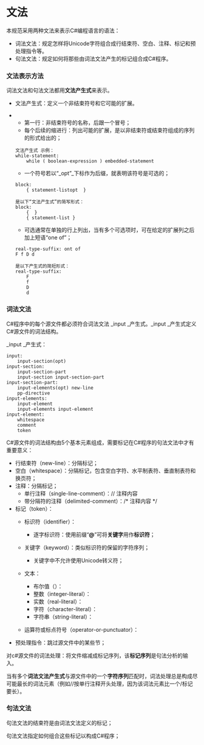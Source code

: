 # 文法

本规范采用两种文法来表示C\#编程语言的语法：

* 词法文法：规定怎样将Unicode字符组合成行结束符、空白、注释、标记和预处理指令等。
* 句法文法：规定如何将那些由词法文法产生的标记组合成C\#程序。

### 文法表示方法

词法文法和句法文法都用**文法产生式**来表示。

* 文法产生式：定义一个非结束符号和它可能的扩展。
* * 第一行：非结束符号的名称，后跟一个冒号；
  * 每个后续的缩进行：列出可能的扩展，是以非结束符或结束符组成的序列的形式给出的；

  ```
  文法产生式 示例：
  while-statement:
      while ( boolean-expression ) embedded-statement
  ```

  * 一个符号若以“_opt”_下标作为后缀，就表明该符号是可选的；

  ```
  block:
      { statement-listopt  }

  是以下“文法产生式”的简写形式：
  block:
      {  }
      { statement-list }
  ```

  * 可选通常在单独的行上列出，当有多个可选项时，可在给定的扩展列之后加上短语“one of”；

  ```
  real-type-suffix: ont of
  F f D d

  是以下产生式的简短形式：
  real-type-suffix:
      F
      f
      D
      d
  ```

### 词法文法

C\#程序中的每个源文件都必须符合词法文法 _input _产生式。_input _产生式定义C\#源文件的词法结构。

_input _产生式：

```
input:
    input-section(opt)
input-section:
    input-section-part
    input-section input-section-part
input-section-part:
    input-elements(opt) new-line
    pp-directive
input-elements:
    input-element
    input-elements input-element
input-element:
    whitespace
    comment
    token
```

C\#源文件的词法结构由5个基本元素组成，需要标记在C\#程序的句法文法中才有重要意义：

* 行结束符（new-line）：分隔标记；
* 空白（whitespace）：分隔标记，包含空白字符、水平制表符、垂直制表符和换页符；
* 注释：分隔标记；
  * 单行注释（single-line-comment）：// 注释内容
  * 带分隔符的注释（delimited-comment）：/\* 注释内容 \*/
* 标记（token）：
  * 标识符（identifier）：
    * 逐字标识符：使用前缀“**@**”可将**关键字**用作**标识符**；
  * 关键字（keyword）：类似标识符的保留的字符序列；
    * 关键字中不允许使用Unicode转义符；

  * 文本：
    * 布尔值（）：
    * 整数（integer-literal）：
    * 实数（real-literal）：
    * 字符（character-literal）：
    * 字符串（string-literal）：
  * 运算符或标点符号（operator-or-punctuator）：
* 预处理指令：跳过源文件中的某些节；

对c\#源文件的词法处理：将文件缩减成标记序列，该**标记序列**是句法分析的输入。

当有多个**词法文法产生式**与源文件中的一个**字符序列**匹配时，词法处理总是构成尽可能最长的词法元素（例如//按单行注释开头处理，因为该词法元素比一个/标记要长）。

### 句法文法

句法文法的结束符是由词法文法定义的标记；

句法文法指定如何组合这些标记以构成C\#程序；

